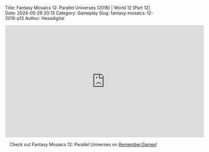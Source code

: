Title: Fantasy Mosaics 12: Parallel Universes (2016) | World 12 [Part 12]
Date: 2024-05-29 20:13
Category: Gameplay
Slug: fantasy-mosaics-12-2016-p12
Author: Hexadigital

<center><iframe src="https://www.youtube.com/embed/vxuMSh6UCEg?feature=oembed" allow="accelerometer; autoplay; encrypted-media; gyroscope; picture-in-picture" width="640" height="360" frameborder="0"></iframe>

Check out Fantasy Mosaics 12: Parallel Universes on [Remember.Games](https://remember.games/game/8350/fantasy-mosaics-12-parallel-universes/)!</center>